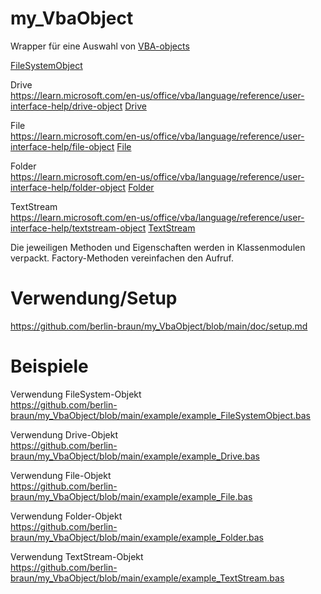 # my_VbaObject
Wrapper für eine Auswahl von <a href="https://learn.microsoft.com/en-us/office/vba/language/reference/objects-visual-basic-for-applications" >VBA-objects</a> 

<a href="https://learn.microsoft.com/en-us/office/vba/language/reference/user-interface-help/filesystemobject-object" >FileSystemObject</a> 


Drive <br>
https://learn.microsoft.com/en-us/office/vba/language/reference/user-interface-help/drive-object
<a href="https://learn.microsoft.com/en-us/office/vba/language/reference/user-interface-help/drive-object" >Drive</a>  

File <br>
https://learn.microsoft.com/en-us/office/vba/language/reference/user-interface-help/file-object
<a href="https://learn.microsoft.com/en-us/office/vba/language/reference/user-interface-help/file-object" >File</a> 

Folder <br>
https://learn.microsoft.com/en-us/office/vba/language/reference/user-interface-help/folder-object
<a href="https://learn.microsoft.com/en-us/office/vba/language/reference/user-interface-help/folder-object" >Folder</a> 

TextStream <br>
https://learn.microsoft.com/en-us/office/vba/language/reference/user-interface-help/textstream-object
<a href="https://learn.microsoft.com/en-us/office/vba/language/reference/user-interface-help/textstream-object" >TextStream</a> 

Die jeweiligen Methoden und Eigenschaften werden in Klassenmodulen verpackt. Factory-Methoden vereinfachen den Aufruf.

# Verwendung/Setup
https://github.com/berlin-braun/my_VbaObject/blob/main/doc/setup.md

# Beispiele 
Verwendung FileSystem-Objekt<br>
https://github.com/berlin-braun/my_VbaObject/blob/main/example/example_FileSystemObject.bas

Verwendung Drive-Objekt<br>
https://github.com/berlin-braun/my_VbaObject/blob/main/example/example_Drive.bas

Verwendung File-Objekt<br>
https://github.com/berlin-braun/my_VbaObject/blob/main/example/example_File.bas

Verwendung Folder-Objekt<br>
https://github.com/berlin-braun/my_VbaObject/blob/main/example/example_Folder.bas

Verwendung TextStream-Objekt<br>
https://github.com/berlin-braun/my_VbaObject/blob/main/example/example_TextStream.bas
